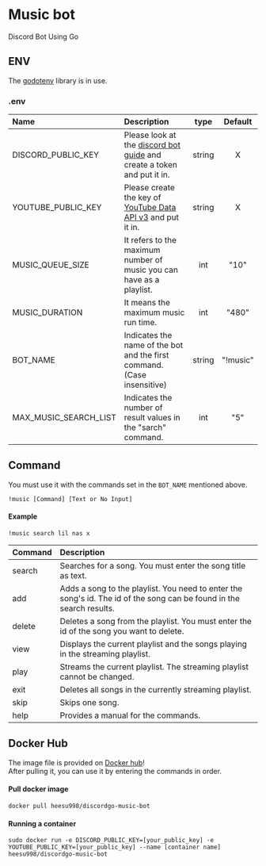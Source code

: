 # Music bot

Discord Bot Using Go

## ENV
The [godotenv](godotenv) library is in use.  

### .env
|Name|Description|type|Default|
|:---|:---|:---:|:---:|
|DISCORD_PUBLIC_KEY|Please look at the [discord bot guide](https://discord.com/developers/docs/getting-started#step-1-creating-an-app) and create a token and put it in.|string|X|
|YOUTUBE_PUBLIC_KEY|Please create the key of [YouTube Data API v3](https://developers.google.com/youtube/v3/docs?hl=en) and put it in.|string|X|
|MUSIC_QUEUE_SIZE|It refers to the maximum number of music you can have as a playlist.|int|"10"|
|MUSIC_DURATION|It means the maximum music run time.|int|"480"|
|BOT_NAME|Indicates the name of the bot and the first command.(Case insensitive)|string|"!music"|
|MAX_MUSIC_SEARCH_LIST|Indicates the number of result values in the "sarch" command.|int|"5"|

## Command

You must use it with the commands set in the ```BOT_NAME``` mentioned above.

```
!music [Command] [Text or No Input]
```

#### Example

```
!music search lil nas x
```

|Command|Description|
|:---|:---|
|search|Searches for a song. You must enter the song title as text.|
|add|Adds a song to the playlist. You need to enter the song's id. The id of the song can be found in the search results.|
|delete|Deletes a song from the playlist. You must enter the id of the song you want to delete.|
|view|Displays the current playlist and the songs playing in the streaming playlist.|
|play|Streams the current playlist. The streaming playlist cannot be changed.|
|exit|Deletes all songs in the currently streaming playlist.|
|skip|Skips one song.|
|help|Provides a manual for the commands.|

## Docker Hub

The image file is provided on [Docker hub](https://hub.docker.com/repository/docker/heesu998/discordgo-music-bot/general)!  
After pulling it, you can use it by entering the commands in order.

#### Pull docker image
```
docker pull heesu998/discordgo-music-bot
```

#### Running a container
```
sudo docker run -e DISCORD_PUBLIC_KEY=[your_public_key] -e YOUTUBE_PUBLIC_KEY=[your_public_key] --name [container name] heesu998/discordgo-music-bot
```

